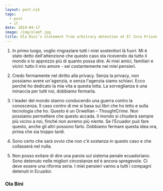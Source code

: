 ```yaml
---
layout: post.njk
tags:
  - post
  - it
date: 2019-04-17
image: /img/olamf.jpg
title: Ola Bini’s statement from arbitrary detention at El Inca Prison, Ecuador
---
```


1. In primo luogo, voglio ringraziare tutti i miei sostenitori là fuori. Mi è
stato detto dell'attenzione che questo caso sta ricevendo da tutto il mondo e lo
apprezzo più di quanto possa dire. Ai miei amici, familiari e vicini: tutto il
mio amore - sei costantemente nei miei pensieri.

2. Credo fermamente nel diritto alla privacy. Senza la privacy, non possiamo
avere un'agenzia, e senza l'agenzia siamo schiavi. Ecco perché ho dedicato la
mia vita a questa lotta. La sorveglianza è una minaccia per tutti noi, dobbiamo
fermarla.

3. I leader del mondo stanno conducendo una guerra contro la conoscenza. Il caso
contro di me si basa sui libri che ho letto e sulla tecnologia che ho. Questo
è un Orwellian - ThoughtCrime. Non possiamo permettere che questo accada. Il
mondo si chiuderà sempre più vicino a noi, finché non avremo più niente. Se
l'Ecuador può fare questo, anche gli altri possono farlo. Dobbiamo fermare
questa idea ora, prima che sia troppo tardi.

4. Sono certo che sarà ovvio che non c'è sostanza in questo caso e che
collasserà nel nulla.

5. Non posso evitare di dire una parola sul sistema penale ecuadoriano. Sono
detenuto nelle migliori circostanze ed è ancora spregevole. Ci deve essere una
riforma seria. I miei pensieri vanno a tutti i compagni detenuti in Ecuador.

### Ola Bini
